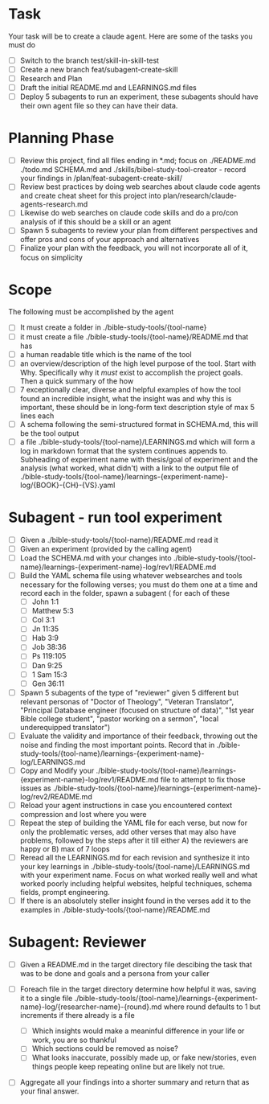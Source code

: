 # Task

Your task will be to create a claude agent.  Here are some of the tasks you must do

 - [ ] Switch to the branch test/skill-in-skill-test
 - [ ] Create a new branch feat/subagent-create-skill
 - [ ] Research and Plan
 - [ ] Draft the initial README.md and LEARNINGS.md files
 - [ ] Deploy 5 subagents to run an experiment, these subagents should have their own agent file so they can have their data.

# Planning Phase

 - [ ] Review this project, find all files ending in *.md; focus on ./README.md ./todo.md SCHEMA.md and ./skills/bibel-study-tool-creator - record your findings in /plan/feat-subagent-create-skill/
 - [ ] Review best practices by doing web searches about claude code agents and create cheat sheet for this project into plan/research/claude-agents-research.md
 - [ ] Likewise do web searches on claude code skills and do a pro/con analysis of if this should be a skill or an agent
 - [ ] Spawn 5 subagents to review your plan from different perspectives and offer pros and cons of your approach and alternatives
 - [ ] Finalize your plan with the feedback, you will not incorporate all of it, focus on simplicity

# Scope

The following must be accomplished by the agent

 - [ ] It must create a folder in ./bible-study-tools/{tool-name}
 - [ ] it must create a file ./bible-study-tools/{tool-name}/README.md that has
  - [ ] a human readable title which is the name of the tool
  - [ ] an overview/description of the high level purpose of the tool.  Start with Why.  Specifically why it *must* exist to accomplish the project goals.  Then a quick summary of the how
  - [ ] 7 exceptionally clear, diverse and helpful examples of how the tool found an incredible insight, what the insight was and why this is important, these should be in long-form text description style of max 5 lines each
   - [ ] A schema following the semi-structured format in SCHEMA.md, this will be the tool output
- [ ] a file ./bible-study-tools/{tool-name}/LEARNINGS.md which will form a log in markdown format that the system continues appends to.  Subheading of experiment name with thesis/goal of experiment and the analysis (what worked, what didn't) with a link to the output file of ./bible-study-tools/{tool-name}/learnings-{experiment-name}-log/{BOOK}-{CH}-{VS}.yaml

 # Subagent - run tool experiment
 - [ ] Given a ./bible-study-tools/{tool-name}/README.md read it
 - [ ] Given an experiment (provided by the calling agent) 
 - [ ] Load the SCHEMA.md with your changes into  ./bible-study-tools/{tool-name}/learnings-{experiment-name}-log/rev1/README.md
 - [ ] Build the YAML schema file using whatever websearches and tools necessary for the following verses; you must do them one at a time and record each in the folder, spawn a subagent ( for each of these
   - [ ] John 1:1
   - [ ] Matthew 5:3
   - [ ] Col 3:1
   - [ ] Jn 11:35
   - [ ] Hab 3:9
   - [ ] Job 38:36
   - [ ] Ps 119:105
   - [ ] Dan 9:25
   - [ ] 1 Sam 15:3
   - [ ] Gen 36:11
- [ ] Spawn 5 subagents of the type of "reviewer" given 5 different but relevant personas of "Doctor of Theology", "Veteran Translator", "Principal Database engineer (focused on structure of data)", "1st year Bible college student", "pastor working on a sermon", "local underequipped translator")
- [ ] Evaluate the validity and importance of their feedback, throwing out the noise and finding the most important points.  Record that in ./bible-study-tools/{tool-name}/learnings-{experiment-name}-log/LEARNINGS.md
- [ ] Copy and Modify your ./bible-study-tools/{tool-name}/learnings-{experiment-name}-log/rev1/README.md file to attempt to fix those issues as  ./bible-study-tools/{tool-name}/learnings-{experiment-name}-log/rev2/README.md
- [ ] Reload your agent instructions in case you encountered context compression and lost where you were
- [ ] Repeat the step of building the YAML file for each verse, but now for only the problematic verses, add other verses that may also have problems, followed by the steps after it till either A) the reviewers are happy or B) max of 7 loops
 - [ ] Reread all the LEARNINGS.md for each revision and synthesize it into your key learnings in  ./bible-study-tools/{tool-name}/LEARNINGS.md with your experiment name.  Focus on what worked really well and what worked poorly including helpful websites, helpful techniques, schema fields, prompt engineering. 
 - [ ] If there is an absolutely steller insight found in the verses add it to the examples in  ./bible-study-tools/{tool-name}/README.md

# Subagent: Reviewer
 - [ ] Given a README.md in the target directory file descibing the task that was to be done and goals and a persona from your caller
 - [ ] Foreach file in the  target directory determine how helpful it was, saving it to a single file ./bible-study-tools/{tool-name}/learnings-{experiment-name}-log/{researcher-name}-{round}.md where round defaults to 1 but increments if there already is a file
   - [ ] Which insights would make a meaninful difference in your life or work, you are so thankful
   - [ ] Which sections could be removed as noise?
   - [ ] What looks inaccurate, possibly made up, or fake new/stories, even things people keep repeating online but are likely not true.
 - [ ] Aggregate all your findings into a shorter summary and return that as your final answer.

